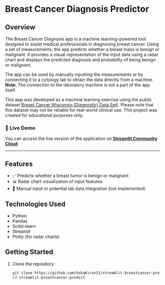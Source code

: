 # Breast Cancer Diagnosis Predictor

## Overview

The Breast Cancer Diagnosis app is a machine learning-powered tool designed to assist medical professionals in diagnosing breast cancer. Using a set of measurements, the app predicts whether a breast mass is benign or malignant. It provides a visual representation of the input data using a radar chart and displays the predicted diagnosis and probability of being benign or malignant.

The app can be used by manually inputting the measurements or by connecting it to a cytology lab to obtain the data directly from a machine. **Note:** The connection to the laboratory machine is not a part of the app itself.

This app was developed as a machine learning exercise using the public dataset [Breast Cancer Wisconsin (Diagnostic) Data Set](https://www.kaggle.com/datasets/uciml/breast-cancer-wisconsin-data)). Please note that this dataset may not be reliable for real-world clinical use. This project was created for educational purposes only.

### 🚀 Live Demo

You can access the live version of the application on **[Streamlit Community Cloud]([https://streamlit.io/](https://app-breastcancer-predict.streamlit.app/))**.

---

## Features

- ✅ Predicts whether a breast tumor is benign or malignant
- 📊 Radar chart visualization of input features
- 🔢 Manual input or potential lab data integration (not implemented)

## Technologies Used

- Python
- Pandas
- Scikit-learn
- Streamlit
- Plotly (for radar charts)

## Getting Started

1. Clone the repository:
   ```bash
   git clone https://github.com/UshaKiran31/streamlit-breastcancer-predict.git
   cd streamlit-breastcancer-predict
